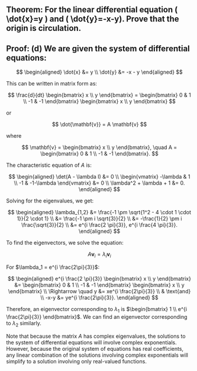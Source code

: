 ## Theorem: For the linear differential equation \( \dot{x}=y \) and \( \dot{y}=-x-y). Prove that the origin is circulation.


## Proof: **(d)** We are given the system of differential equations:
 
 $$
 \begin{aligned}
 \dot{x} &= y \\
 \dot{y} &= -x - y
 \end{aligned}
 $$
 
 This can be written in matrix form as:
 
 $$
 \frac{d}{dt} \begin{bmatrix} x \\ y \end{bmatrix} = 
 \begin{bmatrix} 0 & 1 \\ -1 & -1 \end{bmatrix}
 \begin{bmatrix} x \\ y \end{bmatrix} 
 $$
 
 or
 
 $$
 \dot{\mathbf{v}} = A \mathbf{v}
 $$
 
 where 
 
 $$
 \mathbf{v} = \begin{bmatrix} x \\ y \end{bmatrix}, \quad
 A = \begin{bmatrix} 0 & 1 \\ -1 & -1 \end{bmatrix}.
 $$
 
 The characteristic equation of $A$ is:
 
 $$
 \begin{aligned}
 \det(A - \lambda I) &= 0 \\
 \begin{vmatrix} -\lambda & 1 \\ -1 & -1-\lambda \end{vmatrix} &= 0 \\
 \lambda^2 + \lambda + 1 &= 0.
 \end{aligned}
 $$
 
 Solving for the eigenvalues, we get:
 
 $$
 \begin{aligned}
 \lambda_{1,2} &= \frac{-1 \pm \sqrt{1^2 - 4 \cdot 1 \cdot 1}}{2 \cdot 1} \\
 &= \frac{-1 \pm i \sqrt{3}}{2} \\
 &= -\frac{1}{2} \pm i \frac{\sqrt{3}}{2} \\
 &= e^{i \frac{2 \pi}{3}}, e^{i \frac{4 \pi}{3}}.
 \end{aligned}
 $$
 
 To find the eigenvectors, we solve the equation:
 
 $$
 A \mathbf{v}_i = \lambda_i \mathbf{v}_i
 $$
 
 For $\lambda_1 = e^{i \frac{2\pi}{3}}$:
 
 $$
 \begin{aligned}
 e^{i \frac{2 \pi}{3}} \begin{bmatrix} x \\ y \end{bmatrix} 
 &= \begin{bmatrix} 0 & 1 \\ -1 & -1 \end{bmatrix} \begin{bmatrix} x \\ y \end{bmatrix} \\
 \Rightarrow \quad y &= xe^{i \frac{2\pi}{3}} \\
 & \text{and} \\
 -x-y &= ye^{i \frac{2\pi}{3}}. 
 \end{aligned}
 $$
 
 Therefore, an eigenvector corresponding to $\lambda_1$ is 
 $\begin{bmatrix} 1 \\ e^{i \frac{2\pi}{3}} \end{bmatrix}$.  We can find an eigenvector 
 corresponding to $\lambda_2$ similarly. 
 
 Note that because the matrix $A$ has complex eigenvalues, the solutions to 
 the system of differential equations will involve complex exponentials. 
 However, because the original system of equations has real coefficients, any 
 linear combination of the solutions involving complex exponentials will simplify 
 to a solution involving only real-valued functions.
 
 
 
 
 
